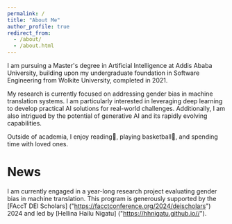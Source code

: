 ```yaml
---
permalink: /
title: "About Me"
author_profile: true
redirect_from: 
  - /about/
  - /about.html
---
```



I am pursuing a Master's degree in Artificial Intelligence at Addis Ababa University, building upon my undergraduate foundation in Software Engineering from Wolkite University, completed in 2021. 

My research is currently focused on addressing gender bias in machine translation systems. I am particularly interested in leveraging deep learning to develop practical AI solutions for real-world challenges. Additionally, I am also intrigued by the potential of generative AI and its rapidly evolving capabilities.

Outside of academia, I enjoy reading📖, playing basketball🏀, and spending time with loved ones.


News
======

I am currently engaged in a year-long research project evaluating gender bias in machine translation. This program is generously supported by the [FAccT DEI Scholars] ("https://facctconference.org/2024/deischolars") 2024 and led by [Hellina Hailu Nigatu] ("https://hhnigatu.github.io//").
